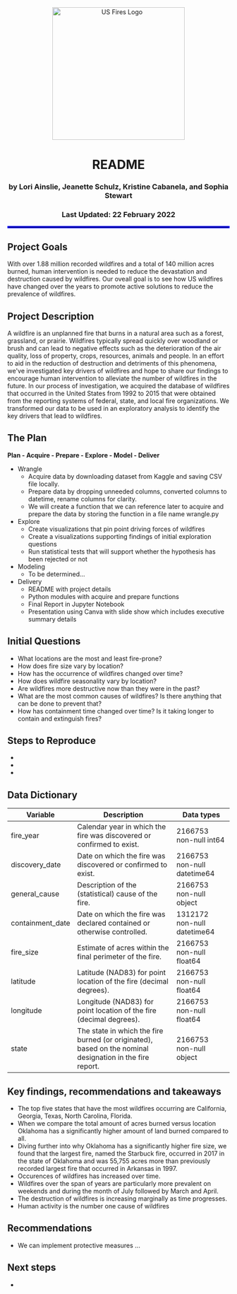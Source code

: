 
<div align="center">

<img width= "300" src="https://cdn.discordapp.com/attachments/392490318798389248/945695517004951633/jeanettes_fireart.png" alt="US Fires Logo">

# README

### by Lori Ainslie, Jeanette Schulz, Kristine Cabanela, and Sophia Stewart 
### Last Updated: 22 February 2022


</div align="center">
    
<hr style="border:2px solid blue"> </hr>

## Project Goals

With over 1.88 million recorded wildfires and a total of 140 million acres burned, human intervention is needed to reduce the devastation and destruction caused by wildfires. Our oveall goal is to see how US wildfires have changed over the years to promote active solutions to reduce the prevalence of wildfires.

## Project Description

A wildfire is an unplanned fire that burns in a natural area such as a forest, grassland, or prairie.  Wildfires typically spread quickly over woodland or brush and can lead to negative effects such as the deterioration of the air quality, loss of property, crops, resources, animals and people.  In an effort to aid in the reduction of destruction and detriments of this phenomena, we've investigated key drivers of wildfires and hope to share our findings to encourage human intervention to alleviate the number of wildfires in the future.  In our process of investigation, we acquired the database of wildfires that occurred in the United States from 1992 to 2015 that were obtained from the reporting systems of federal, state, and local fire organizations. We transformed our data to be used in an exploratory analysis to identify the key drivers that lead to wildfires.




## The Plan

**Plan - Acquire - Prepare - Explore - Model - Deliver**

- Wrangle
    - Acquire data by downloading dataset from Kaggle and saving CSV file locally.
    - Prepare data by dropping unneeded columns, converted columns to datetime, rename columns for clarity.
    - We will create a function that we can reference later to acquire and prepare the data by storing the function in a file name wrangle.py
- Explore
    - Create visualizations that pin point driving forces of wildfires
    - Create a visualizations supporting findings of initial exploration questions
    - Run statistical tests that will support whether the hypothesis has been rejected or not
- Modeling
    - To be determined...
- Delivery
    - README with project details
    - Python modules with acquire and prepare functions
    - Final Report in Jupyter Notebook
    - Presentation using Canva with slide show which includes executive summary details




 
## Initial Questions

- What locations are the most and least fire-prone? 
- How does fire size vary by location?
- How has the occurrence of wildfires changed over time? 
- How does wildfire seasonality vary by location?
- Are wildfires more destructive now than they were in the past? 
- What are the most common causes of wildfires? Is there anything that can be done to prevent that?
- How has containment time changed over time? Is it taking longer to contain and extinguish fires?




##  Steps to Reproduce
- 
- 
- 





## Data Dictionary

 

| Variable          | Description                                                  |Data types|
| ----------------- | -----------------------------------------------------------  |----------|
| fire_year         | Calendar year in which the fire was discovered or confirmed to exist. | 2166753 non-null  int64        |
| discovery_date    | Date on which the fire was discovered or confirmed to exist. | 2166753 non-null  datetime64           |
| general_cause     | Description of the (statistical) cause of the fire.          | 2166753 non-null  object         |
| containment_date  | Date on which the fire was declared contained or otherwise controlled. | 1312172 non-null  datetime64         |
| fire_size         | Estimate of acres within the final perimeter of the fire.    | 2166753 non-null  float64         |
| latitude          | Latitude (NAD83) for point location of the fire (decimal degrees). | 2166753 non-null  float64         |
| longitude         | Longitude (NAD83) for point location of the fire (decimal degrees). | 2166753 non-null  float64         |
| state             | The state in which the fire burned (or originated), based on the nominal designation in the fire report. | 2166753 non-null  object         |

                
## Key findings, recommendations and takeaways
- The top five states that have the most wildfires occurring are California, Georgia, Texas, North Carolina, Florida.
- When we compare the total amount of acres burned versus location Oklahoma has a significantly higher amount of land burned compared to all.
- Diving further into why Oklahoma has a significantly higher fire size, we found that the largest fire, named the Starbuck fire, occurred in 2017 in the state of Oklahoma and was 55,755 acres more than previously recorded largest fire that occurred in Arkansas in 1997.
- Occurences of wildfires has increased over time.
- Wildfires over the span of years are particularly more prevalent on weekends and during the month of July followed by March and April.
- The destruction of wildfires is increasing marginally as time progresses.
- Human activity is the number one cause of wildfires


 
## Recommendations
- We can implement protective measures ...
 

## Next steps
- 

